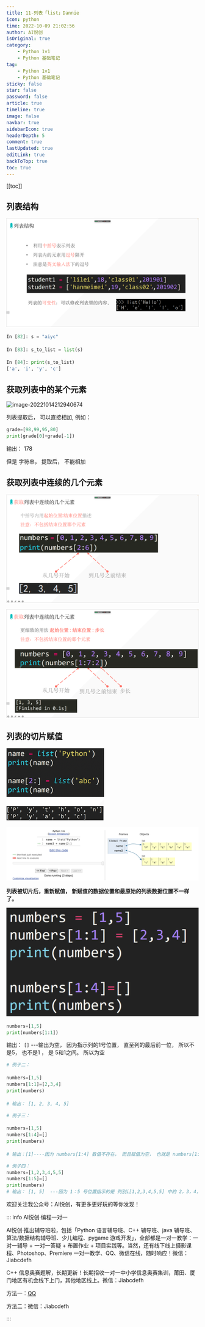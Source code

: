 ```yaml
---
title: 11-列表「list」Dannie
icon: python
time: 2022-10-09 21:02:56
author: AI悦创
isOriginal: true
category: 
    - Python 1v1
    - Python 基础笔记
tag:
    - Python 1v1
    - Python 基础笔记
sticky: false
star: false
password: false
article: true
timeline: true
image: false
navbar: true
sidebarIcon: true
headerDepth: 5
comment: true
lastUpdated: true
editLink: true
backToTop: true
toc: true
---
```


[[toc]]

## 列表结构

![image-20221014211325344](./11.assets/image-20221014211325344.png)

```python
In [82]: s = "aiyc"

In [83]: s_to_list = list(s)

In [84]: print(s_to_list)
['a', 'i', 'y', 'c']
```

## 获取列表中的某个元素

![image-20221014212940674](./11.assets/image-20221014212940674.png)

列表提取后， 可以直接相加, 例如：

```python
grade=[98,99,95,80]
print(grade[0]+grade[-1])
```

输出： 178

但是 字符串， 提取后， 不能相加

## 获取列表中连续的几个元素

![image-20221014213350532](./11.assets/image-20221014213350532.png)

![image-20221014213533191](./11.assets/image-20221014213533191.png)

## 列表的切片赋值

<img src="./11.assets/image-20221014220616683.png" alt="image-20221014220616683" style="zoom:25%;" />

![image-20221014220754287](./11.assets/image-20221014220754287.png)



**列表被切片后，重新赋值， 新赋值的数据位置和最原始的列表数据位置不一样了。**

<img src="./11.assets/image-20221017211334492.png" alt="image-20221017211334492" style="zoom:50%;" />

```python
numbers=[1,5]
print(numbers[1:1])
```

输出： `[]`  ---输出为空， 因为指示列的1号位置， 直至列的最后前一位， 所以不是5， 也不是1 ， 是 5和1之间。 所以为空

```python
# 例子二：

numbers=[1,5]
numbers[1:1]=[2,3,4]
print(numbers)

# 输出： [1, 2, 3, 4, 5]
```

```python
# 例子三：

numbers=[1,5]
numbers[1:4]=[]
print(numbers)

# 输出：[1]----因为 numbers[1:4] 数值不存在， 而且赋值为空， 也就是 numbers[1:5] 的1 之后被赋值为空。 所以 print (numbers) 只有 数值 [1]
```

```python
# 例子四：
numbers=[1,2,3,4,5,5]
numbers[1:5]=[]
print(numbers)
# 输出： [1, 5]  ---因为 1：5 号位置指示的是 列别i[1,2,3,4,5,5] 中的 2，3，4，5 为 空， 所以列表只剩下 ： [1, 5]
```







欢迎关注我公众号：AI悦创，有更多更好玩的等你发现！

::: info AI悦创·编程一对一

AI悦创·推出辅导班啦，包括「Python 语言辅导班、C++ 辅导班、java 辅导班、算法/数据结构辅导班、少儿编程、pygame 游戏开发」，全部都是一对一教学：一对一辅导 + 一对一答疑 + 布置作业 + 项目实践等。当然，还有线下线上摄影课程、Photoshop、Premiere 一对一教学、QQ、微信在线，随时响应！微信：Jiabcdefh

C++ 信息奥赛题解，长期更新！长期招收一对一中小学信息奥赛集训，莆田、厦门地区有机会线下上门，其他地区线上。微信：Jiabcdefh

方法一：[QQ](http://wpa.qq.com/msgrd?v=3&uin=1432803776&site=qq&menu=yes)

方法二：微信：Jiabcdefh

:::
